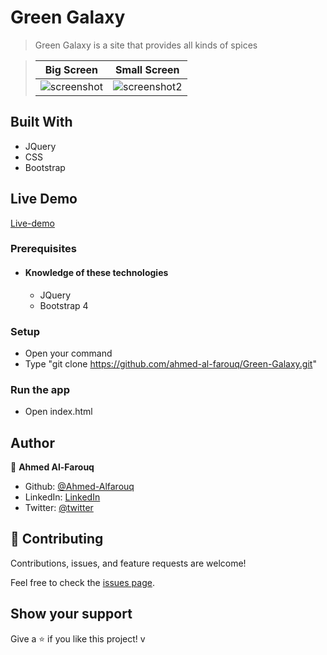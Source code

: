 # Green Galaxy
> Green Galaxy is a site that provides all kinds of spices

> |Big Screen       |Small Screen|
> |--------------|--------------|
> |![screenshot](./screenshot.png)|![screenshot2](./screenshot-sm-screen.png)|


## Built With
- JQuery
- CSS
- Bootstrap

## Live Demo
[Live-demo](https://freeeze.pages.dev/)
### Prerequisites
  - #### Knowledge of these technologies
    - JQuery
    - Bootstrap 4
### Setup
  * Open your command
  * Type "git clone https://github.com/ahmed-al-farouq/Green-Galaxy.git"

### Run the app
  * Open index.html

## Author

:bearded_person: **Ahmed Al-Farouq**
  - Github: [@Ahmed-Alfarouq](https://github.com/ahmed-al-farouq)
  - LinkedIn: [LinkedIn](https://www.linkedin.com/in/ahmed-al-farouq/)
  - Twitter: [@twitter](https://twitter.com/ahmed_al_farouq)


## 🤝 Contributing

Contributions, issues, and feature requests are welcome!

Feel free to check the [issues page](../../issues/).

## Show your support

Give a ⭐️ if you like this project!
v

